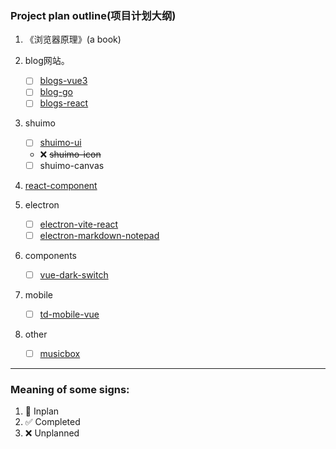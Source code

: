 ### Project plan outline(项目计划大纲)

1. 《浏览器原理》(a book)
2. blog网站。
   - [ ] [blogs-vue3](https://github.com/RSS1102/blogs-vue3)
   - [ ] [blog-go](https://github.com/RSS1102/blog-go)
   - [ ] [blogs-react](https://github.com/RSS1102/blogs-react)  
   
3. shuimo
   - [ ] [shuimo-ui](https://github.com/janghood/shuimo-ui)
   - ❌  ~~shuimo-icon~~
   - [ ] shuimo-canvas

4. [react-component](https://github.com/RSS1102/react-component)

5. electron
   - [ ] [electron-vite-react](https://github.com/electron-vite/electron-vite-react)
   - [ ] [electron-markdown-notepad](https://github.com/RSS1102/electron-markdown-notepad)
   
6. components
   - [ ] [vue-dark-switch](https://github.com/dishait/vue-dark-switch) 
   
7. mobile
   - [ ] [td-mobile-vue](https://github.com/Tencent/tdesign-mobile-vue)

8. other
   - [ ] [musicbox](https://github.com/holy-two/musicbox)

---
### Meaning of some signs:
1. 🔲 Inplan
2. ✅ Completed
3. ❌ Unplanned
